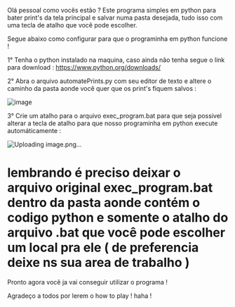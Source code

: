 Olá pessoal como vocês estão ? Este programa simples em python para bater print's da tela principal e salvar numa pasta desejada, tudo isso com uma tecla de atalho que
você pode escolher.

Segue abaixo como configurar para que o programinha em python funcione ! 

1° Tenha o python instalado na maquina, caso ainda não tenha segue o link para download : https://www.python.org/downloads/

2° Abra o arquivo automatePrints.py com seu editor de texto e altere o caminho da pasta aonde você quer que os print's fiquem salvos : 

![image](https://github.com/xelinhabl/projectsPython/assets/153821222/86592f09-5eeb-48d6-8543-1693b2e6f328)

3° Crie um atalho para o arquivo exec_program.bat para que seja possivel alterar a tecla de atalho para que nosso programinha em python execute automáticamente : 

![Uploading image.png…]()
 # lembrando é preciso deixar o arquivo original exec_program.bat dentro da pasta aonde contém o codigo python e somente o atalho do arquivo .bat que você pode escolher um local pra ele ( de preferencia deixe ns sua area de trabalho )


Pronto agora você ja vai conseguir utilizar o programa ! 

Agradeço a todos por lerem o how to play ! haha ! 
